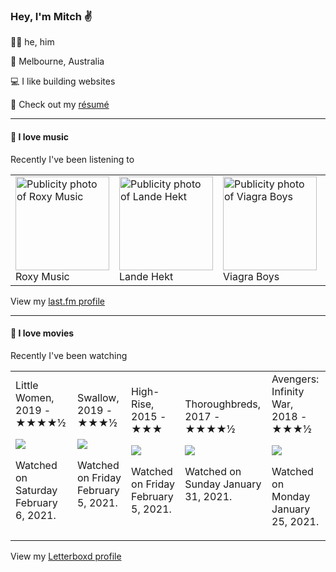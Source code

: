 <article><h3>Hey, I&#x27;m Mitch ✌️</h3><section><p>🙆‍♂️ he, him</p><p>📍 Melbourne, Australia</p><p>💻 I like building websites</p><p>📝 Check out my <a href="https://github.com/my-slab/resume">résumé</a></p></section><hr/><section><h4>💽 I love music</h4><p>Recently I&#x27;ve been listening to</p><table><tbody><td><img src="https://lastfm.freetls.fastly.net/i/u/174s/254b715c587f42dbc25cbed0e3cda61e.png" height="150px" alt="Publicity photo of Roxy Music"/><br/>Roxy Music</td><td><img src="https://lastfm.freetls.fastly.net/i/u/174s/74f35cf6b1ab748f5e0c9933aeaf2343.png" height="150px" alt="Publicity photo of Lande Hekt"/><br/>Lande Hekt</td><td><img src="https://lastfm.freetls.fastly.net/i/u/174s/d33b34877998da3ef033b5cb335a634d.png" height="150px" alt="Publicity photo of Viagra Boys"/><br/>Viagra Boys</td><td><img src="https://lastfm.freetls.fastly.net/i/u/174s/996e2f00e3b7aeaca4748aed1d3bb1e3.png" height="150px" alt="Publicity photo of MGMT"/><br/>MGMT</td><td><img src="https://lastfm.freetls.fastly.net/i/u/174s/9f84a1b9b2634750bdd014c2bb646d96.png" height="150px" alt="Publicity photo of blink-182"/><br/>blink-182</td></tbody></table><span>View my <a href="https://www.last.fm/user/mylsb">last.fm profile</a></span></section><hr/><section><h4>📼 I love movies</h4><p>Recently I&#x27;ve been watching</p><table><tbody><td>Little Women, 2019 - ★★★★½<br/><span> <p><img src="https://a.ltrbxd.com/resized/sm/upload/r4/np/q5/te/mSmiB8XjUnR1GSIljuCPGsk0cwX-0-500-0-750-crop.jpg?k=3fb94bb8cc"/></p> <p>Watched on Saturday February 6, 2021.</p> </span></td><td>Swallow, 2019 - ★★★½<br/><span> <p><img src="https://a.ltrbxd.com/resized/film-poster/5/1/4/3/2/9/514329-swallow-0-500-0-750-crop.jpg?k=d161448041"/></p> <p>Watched on Friday February 5, 2021.</p> </span></td><td>High-Rise, 2015 - ★★★<br/><span> <p><img src="https://a.ltrbxd.com/resized/sm/upload/ao/dm/ne/5x/oc00vvVYatTUvvcNC7ZyPlMmNCe-0-500-0-750-crop.jpg?k=219cf61ede"/></p> <p>Watched on Friday February 5, 2021.</p> </span></td><td>Thoroughbreds, 2017 - ★★★★½<br/><span> <p><img src="https://a.ltrbxd.com/resized/film-poster/3/3/2/0/0/9/332009-thoroughbreds-0-500-0-750-crop.jpg?k=aa9443ba0f"/></p> <p>Watched on Sunday January 31, 2021.</p> </span></td><td>Avengers: Infinity War, 2018 - ★★★½<br/><span> <p><img src="https://a.ltrbxd.com/resized/film-poster/2/2/6/6/6/1/226661-avengers-infinity-war-0-500-0-750-crop.jpg?k=8f73e078d3"/></p> <p>Watched on Monday January 25, 2021.</p> </span></td></tbody></table><span>View my <a href="https://letterboxd.com/myslab/">Letterboxd profile</a></span></section></article>